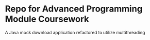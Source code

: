 # Repo for Advanced Programming Module Coursework
A Java mock download application refactored to utilize multithreading
